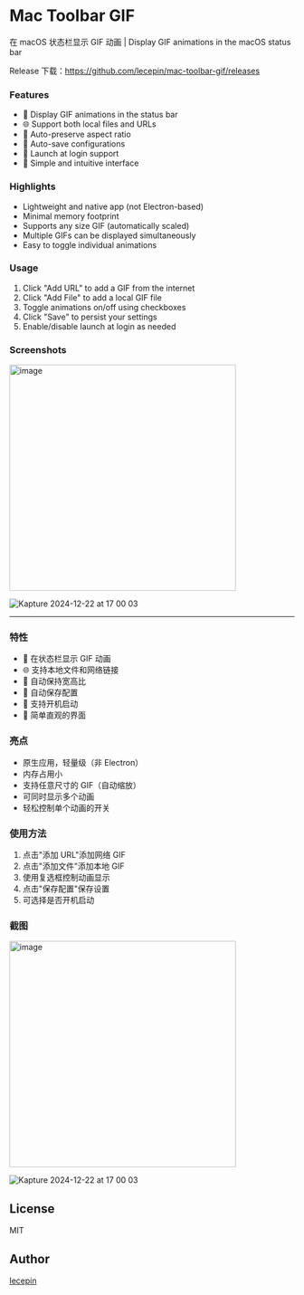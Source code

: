  # Mac Toolbar GIF

在 macOS 状态栏显示 GIF 动画 | Display GIF animations in the macOS status bar

Release 下载：https://github.com/lecepin/mac-toolbar-gif/releases


### Features
- 🎨 Display GIF animations in the status bar
- 🌐 Support both local files and URLs
- 🔄 Auto-preserve aspect ratio
- 💾 Auto-save configurations
- 🚀 Launch at login support
- 🎯 Simple and intuitive interface

### Highlights
- Lightweight and native app (not Electron-based)
- Minimal memory footprint
- Supports any size GIF (automatically scaled)
- Multiple GIFs can be displayed simultaneously
- Easy to toggle individual animations

### Usage
1. Click "Add URL" to add a GIF from the internet
2. Click "Add File" to add a local GIF file
3. Toggle animations on/off using checkboxes
4. Click "Save" to persist your settings
5. Enable/disable launch at login as needed

### Screenshots
<img width="400" alt="image" src="https://github.com/user-attachments/assets/ec67d1a6-742c-4d6a-8c81-7e8a78dd712e" />

![Kapture 2024-12-22 at 17 00 03](https://github.com/user-attachments/assets/3a1e3a32-a406-4f94-bfb3-18455f803e1e)


---

### 特性
- 🎨 在状态栏显示 GIF 动画
- 🌐 支持本地文件和网络链接
- 🔄 自动保持宽高比
- 💾 自动保存配置
- 🚀 支持开机启动
- 🎯 简单直观的界面

### 亮点
- 原生应用，轻量级（非 Electron）
- 内存占用小
- 支持任意尺寸的 GIF（自动缩放）
- 可同时显示多个动画
- 轻松控制单个动画的开关

### 使用方法
1. 点击"添加 URL"添加网络 GIF
2. 点击"添加文件"添加本地 GIF
3. 使用复选框控制动画显示
4. 点击"保存配置"保存设置
5. 可选择是否开机启动

### 截图
<img width="400" alt="image" src="https://github.com/user-attachments/assets/ec67d1a6-742c-4d6a-8c81-7e8a78dd712e" />

![Kapture 2024-12-22 at 17 00 03](https://github.com/user-attachments/assets/3a1e3a32-a406-4f94-bfb3-18455f803e1e)


## License
MIT

## Author
[lecepin](https://github.com/lecepin)
